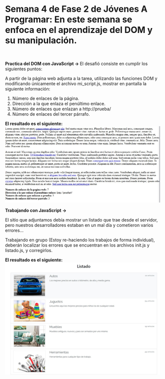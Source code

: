<h1>Semana 4 de Fase 2 de Jóvenes A Programar: En este semana se enfoca en el aprendizaje del DOM y su manipulación.</h1> <br>

<strong> Practica del DOM con JavaScript -> </strong> El desafió consiste en cumplir los siguientes puntos: <br>

A partir de la página web adjunta a la tarea, utilizando las funciones DOM y modificando únicamente el archivo mi_script.js, mostrar en pantalla la siguiente información: <br>

<ol>
    <li>Número de enlaces de la página.</li>
    <li>Dirección a la que enlaza el penúltimo enlace.</li>
    <li>Número de enlaces que enlazan a http://prueba/</li>
    <li>Número de enlaces del tercer párrafo.</li>
</ol>

<strong> El resultado es el siguiente: </strong> <img src="Practica_DOM/resultados1.jpg"> <br>

<strong> Trabajando con JavaScript -> </strong><br>

El sitio que adjuntamos debía mostrar un listado que trae desde el servidor, pero nuestros desarrolladores estaban en un mal día y cometieron varios errores…

Trabajando en grupo (Estoy re-haciendo los trabajos de forma individual), deberán localizar los errores que se encuentran en los archivos init.js y listado.js, y corregirlos.

<strong> El resultado es el siguiente: </strong> <img src="Practica_js/resultado.jpg">